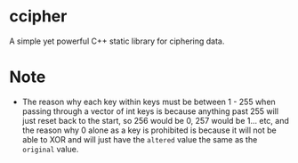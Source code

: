 # ccipher
A simple yet powerful C++ static library for ciphering data.

# Note
- The reason why each key within keys must be between 1 - 255 when passing through a vector of int keys is because
  anything past 255 will just reset back to the start, so 256 would be 0, 257 would be 1... etc, and the reason why
  0 alone as a key is prohibited is because it will not be able to XOR and will just have the `altered` value the same as
  the `original` value.
